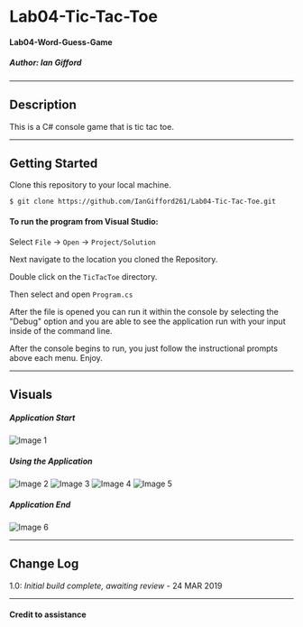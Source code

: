 # Lab04-Tic-Tac-Toe
#### Lab04-Word-Guess-Game
##### *Author: Ian Gifford*

------------------------------

## Description

This is a C# console game that is tic tac toe.

------------------------------

## Getting Started
Clone this repository to your local machine.
```
$ git clone https://github.com/IanGifford261/Lab04-Tic-Tac-Toe.git
```
#### To run the program from Visual Studio:
Select ```File``` -> ```Open``` -> ```Project/Solution```

Next navigate to the location you cloned the Repository.

Double click on the ```TicTacToe``` directory.

Then select and open ```Program.cs```

After the file is opened you can run it within the console by selecting the "Debug" option and you are able to see the application run with your input inside of the command line.

After the console begins to run, you just follow the instructional prompts above each menu.
Enjoy.

------------------------------

## Visuals

##### Application Start
![Image 1]()
##### Using the Application
![Image 2]()
![Image 3]()
![Image 4]()
![Image 5]()
##### Application End
![Image 6]()

------------------------------

## Change Log
1.0: *Initial build complete, awaiting review* - 24 MAR 2019



------------------------------
#### Credit to assistance ####
